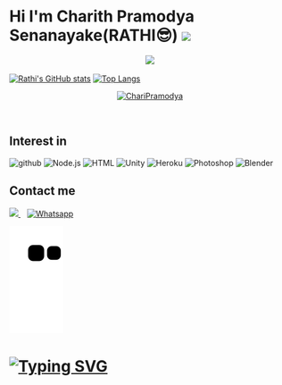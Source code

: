 # Hi I'm Charith Pramodya Senanayake(RATHI😎)&nbsp;<a href="Hey"><img src="https://raw.githubusercontent.com/TOXIC-DEVIL/TOXIC-DEVIL/TOXIC-DEVIL-OFFICIAL/media/Hi.gif" width="48px">

<p align="center">
  <img src="https://readme-typing-svg.herokuapp.com/?lines=HI!+Welcome+To+My+Github;I'm+CHARITH+SENANAYAKE+(RATHI😋)&color=F33A6A&font=Fira%20Code&center=true&width=380&height=50&duration=4000&pause=1000">
</p>

[![Rathi's GitHub stats](https://github-readme-stats.vercel.app/api?username=CharithPramodyaSenanayake&theme=cobalt)](https://charithpramodyasenanayake.github.io/)
[![Top Langs](https://github-readme-stats.vercel.app/api/top-langs/?username=CharithPramodyaSenanayake&theme=cobalt)](https://charithpramodyasenanayake.github.io/)
<br>

<p align="center"> <a href="ChariPramodya"><img width="170px" height="24" src="https://komarev.com/ghpvc/?username=ChariPramodya&label=PROFILE%20VISITORS&color=green&style=flat-square" alt="ChariPramodya" /></a> </p>

<br />
<p align="center">
 
  ## Interest in <br>
![github](https://img.shields.io/badge/GitHub-000000?style=for-the-badge&logo=GitHub&logoColor=white)
![Node.js](https://img.shields.io/badge/Node.js-43853D?style=for-the-badge&logo=node.js&logoColor=white)
![HTML](https://img.shields.io/badge/HTML-E34F26?style=for-the-badge&logo=html5&logoColor=white)
![Unity](https://img.shields.io/badge/Unity-100000?style=for-the-badge&logo=unity&logoColor=white)
![Heroku](https://img.shields.io/badge/Heroku-430098?style=for-the-badge&logo=heroku&logoColor=white)
![Photoshop](https://img.shields.io/badge/Photoshop-31A8FF?style=for-the-badge&logo=Adobe%20Photoshop&logoColor=black)
![Blender](https://img.shields.io/badge/Blender-%23F5792A.svg?style=for-the-badge&logo=blender&logoColor=white)</p>

  ## Contact me <br>
 <a href="mailto:charipramodyasenanayake@gmail.com?subject=[%20FROM%20GITHUB%20]%20Enter%20your%20subject20%here">
    <img src="https://img.shields.io/badge/Gmail-D14836?style=for-the-badge&logo=gmail&logoColor=white" />
  </a>&nbsp;&nbsp;
<a>
<a href="https://wa.me/94712448370?text=HI%20RATHI🤗" target="_blank"><img src="https://img.shields.io/badge/Whatsapp-%808080.svg?size=100&style=flat-square&logo=Whatsapp&logoColor=white" alt="Whatsapp">
</a>

![Snake animation](https://github.com/CharithPramodyaSenanayake/CharithPramodyaSenanayake/blob/output/github-contribution-grid-snake.svg)
  
# [![Typing SVG](https://readme-typing-svg.herokuapp.com?font=&color=F33A6A&center=true&lines=THANKS+FOR+Visitig+MY+GITHUB;%20;BYE✌)](https://git.io/typing-svg) 

<br>

